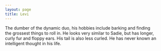 ```yaml
---
layout: page
title: Levi
---
```


The dumber of the dynamic duo, his hobbies include barking and finding the grossest things to roll in. 
He looks very similar to Sadie, but has longer, curly fur and floppy ears. His tail is also less curled.
He has never known an intelligent thought in his life.
